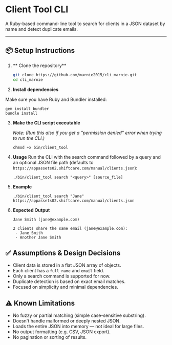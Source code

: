 # Client Tool CLI

A Ruby-based command-line tool to search for clients in a JSON dataset by name and detect duplicate emails.

---

## 📦 Setup Instructions

1. ** Clone the repository**

   ```bash
   git clone https://github.com/marnie2015/cli_marnie.git
   cd cli_marnie

   ```

2. **Install dependencies**

Make sure you have Ruby and Bundler installed:

```
gem install bundler
bundle install
```

3. **Make the CLI script executable**

   _Note: (Run this also if you get a "permission denied" error when trying to run the CLI.)_

   ```
   chmod +x bin/client_tool
   ```

4. **Usage**
   Run the CLI with the search command followed by a query and an optional JSON file path (defaults to `https://appassets02.shiftcare.com/manual/clients.json`):

   ```
   ./bin/client_tool search "<query>" [source_file]
   ```

5. **Example**

   ```
   ./bin/client_tool search "Jane" https://appassets02.shiftcare.com/manual/clients.json
   ```

6. **Expected Output**

   ```
   Jane Smith (jane@example.com)

   2 clients share the same email (jane@example.com):
    - Jane Smith
    - Another Jane Smith

   ```

## ✅ Assumptions & Design Decisions

- Client data is stored in a flat JSON array of objects.
- Each client has a `full_name` and `email` field.
- Only a search command is supported for now.
- Duplicate detection is based on exact email matches.
- Focused on simplicity and minimal dependencies.

## ⚠️ Known Limitations

- No fuzzy or partial matching (simple case-sensitive substring).
- Doesn't handle malformed or deeply nested JSON.
- Loads the entire JSON into memory — not ideal for large files.
- No output formatting (e.g. CSV, JSON export).
- No pagination or sorting of results.
